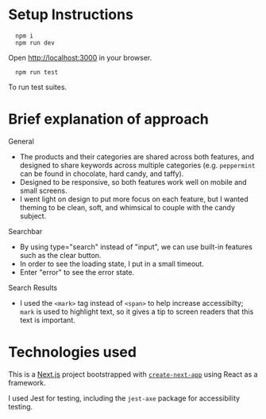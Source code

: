 # Setup Instructions
```
  npm i
  npm run dev
```
Open [http://localhost:3000](http://localhost:3000) in your browser.

```
  npm run test
```
To run test suites.

# Brief explanation of approach
General
- The products and their categories are shared across both features, and designed to share keywords across multiple categories (e.g. `peppermint` can be found in chocolate, hard candy, and taffy).
- Designed to be responsive, so both features work well on mobile and small screens.
- I went light on design to put more focus on each feature, but I wanted theming to be clean, soft, and whimsical to couple with the candy subject.

Searchbar
- By using type="search" instead of "input", we can use built-in features such as the clear button.
- In order to see the loading state, I put in a small timeout.
- Enter "error" to see the error state.

Search Results
- I used the `<mark>` tag instead of `<span>` to help increase accessibilty; `mark` is used to highlight text, so it gives a tip to screen readers that this text is important.

# Technologies used

This is a [Next.js](https://nextjs.org) project bootstrapped with [`create-next-app`](https://nextjs.org/docs/app/api-reference/cli/create-next-app) using React as a framework.

I used Jest for testing, including the `jest-axe` package for accessibility testing.